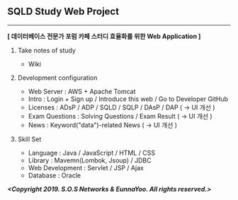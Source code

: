 ## SQLD Study Web Project
- - - -
**[ 데이터베이스 전문가 포럼 카페 스터디 효율화를 위한 Web Application ]**  
   
1. Take notes of study  
    * Wiki  
    
2. Development configuration  
    * Web Server : AWS + Apache Tomcat  
    * Intro : Login + Sign up / Introduce this web / Go to Developer GitHub  
    * Licenses : ADsP / ADP / SQLD / SQLP / DAsP / DAP ( → UI 개선 )  
    * Exam Questions : Solving Questions / Exam Result ( → UI 개선 )  
    * News : Keyword("data")-related News ( → UI 개선 )  
    
3. Skill Set  
    * Language : Java / JavaScript / HTML / CSS  
    * Library : Mavemn(Lombok, Jsoup) / JDBC  
    * Web Development : Servlet / JSP / Ajax  
    * Database : Oracle
    
***<Copyright 2019. S.O.S Networks & EunnaYoo. All rights reserved.>***
  
